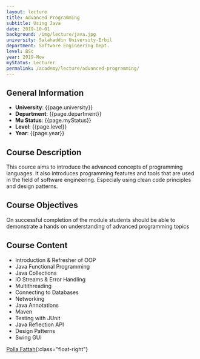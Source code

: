 ```yaml
---
layout: lecture
title: Advanced Programming
subtitle: Using Java
date: 2019-10-01
background: /img/lecture/java.jpg
university: Salahaddin University-Erbil
department: Software Engineering Dept.
level: BSc
year: 2019-Now
myStatus: Lecturer
permalink: /academy/lecture/advanced-programming/
---
```


## General Information

- **University**: {{page.university}}
- **Department**: {{page.department}}
- **Mu Status**: {{page.myStatus}}
- **Level**: {{page.level}}
- **Year**: {{page.year}}

## Course Description

This cource aims to introduce the advanced concepts of programming languages. It also introduces programming features and tools that are used in the field of software engineering. Especialy using clean code principles and design patterns.

## Course Objectives

On successful completion of the module students should be able to demonstrate a hands on understanding of advanced programming topics

## Course Content

- Introduction & Refresher of OOP
- Java Functional Programming
- Java Collections
- IO Streams & Error Handling
- Multithreading
- Connecting to Databases
- Networking
- Java Annotations
- Maven
- Testing with JUnit
- Java Reflection API
- Design Patterns
- Swing GUI

[Polla Fattah](/){:class="float-right"}
&nbsp;
&nbsp;
